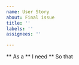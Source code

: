```yaml
---
name: User Story
about: Final issue
title: ''
labels: ''
assignees: ''

---
```


** As a
** I need
** So that
